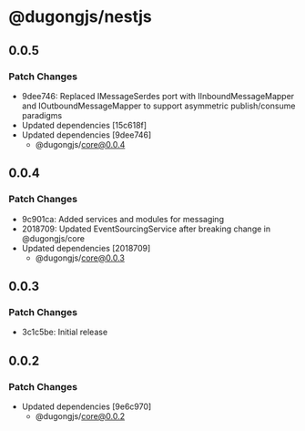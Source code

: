 # @dugongjs/nestjs

## 0.0.5

### Patch Changes

- 9dee746: Replaced IMessageSerdes port with IInboundMessageMapper and IOutboundMessageMapper to support asymmetric publish/consume paradigms
- Updated dependencies [15c618f]
- Updated dependencies [9dee746]
    - @dugongjs/core@0.0.4

## 0.0.4

### Patch Changes

- 9c901ca: Added services and modules for messaging
- 2018709: Updated EventSourcingService after breaking change in @dugongjs/core
- Updated dependencies [2018709]
    - @dugongjs/core@0.0.3

## 0.0.3

### Patch Changes

- 3c1c5be: Initial release

## 0.0.2

### Patch Changes

- Updated dependencies [9e6c970]
    - @dugongjs/core@0.0.2
